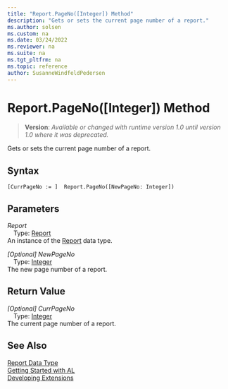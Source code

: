 ```yaml
---
title: "Report.PageNo([Integer]) Method"
description: "Gets or sets the current page number of a report."
ms.author: solsen
ms.custom: na
ms.date: 03/24/2022
ms.reviewer: na
ms.suite: na
ms.tgt_pltfrm: na
ms.topic: reference
author: SusanneWindfeldPedersen
---
```

[//]: # (START>DO_NOT_EDIT)
[//]: # (IMPORTANT:Do not edit any of the content between here and the END>DO_NOT_EDIT.)
[//]: # (Any modifications should be made in the .xml files in the ModernDev repo.)
# Report.PageNo([Integer]) Method
> **Version**: _Available or changed with runtime version 1.0 until version 1.0 where it was deprecated._

Gets or sets the current page number of a report.


## Syntax
```AL
[CurrPageNo := ]  Report.PageNo([NewPageNo: Integer])
```
## Parameters
*Report*  
&emsp;Type: [Report](report-data-type.md)  
An instance of the [Report](report-data-type.md) data type.  

*[Optional] NewPageNo*  
&emsp;Type: [Integer](../integer/integer-data-type.md)  
The new page number of a report.  


## Return Value
*[Optional] CurrPageNo*  
&emsp;Type: [Integer](../integer/integer-data-type.md)  
The current page number of a report.


[//]: # (IMPORTANT: END>DO_NOT_EDIT)
## See Also
[Report Data Type](report-data-type.md)  
[Getting Started with AL](../../devenv-get-started.md)  
[Developing Extensions](../../devenv-dev-overview.md)